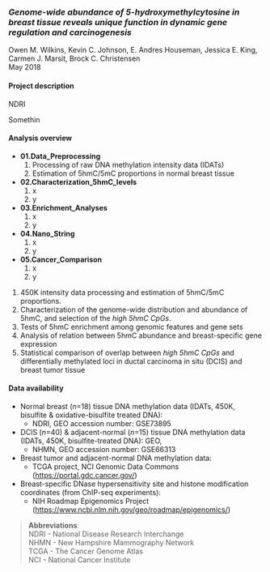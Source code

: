 ### *Genome-wide abundance of 5-hydroxymethylcytosine in breast tissue reveals unique function in dynamic gene regulation and carcinogenesis*

Owen M. Wilkins, Kevin C. Johnson, E. Andres Houseman, Jessica E. King, Carmen J. Marsit, Brock C. Christensen <br />
May 2018

#### Project description

NDRI

Somethin

#### Analysis overview

* **01.Data_Preprocessing**
    1. Processing of raw DNA methylation intensity data (IDATs)
    2. Estimation of 5hmC/5mC proportions in normal breast tissue
* **02.Characterization_5hmC_levels**
    1. x
    2. y
* **03.Enrichment_Analyses**
    1. x
    2. y
* **04.Nano_String**
    1. x
    2. y
* **05.Cancer_Comparison**
    1. x
    2. y

1. 450K intensity data processing and estimation of 5hmC/5mC proportions.
2. Characterization of the genome-wide distribution and abundance of 5hmC, and selection of the *high 5hmC CpGs*.
3. Tests of 5hmC enrichment among genomic features and gene sets
4. Analysis of relation between 5hmC abundance and breast-specific gene expression
5. Statistical comparison of overlap between *high 5hmC CpGs* and differentially methylated loci in ductal carcinoma in situ (DCIS) and breast tumor tissue

#### Data availability

* Normal breast (*n*=18) tissue DNA methylation data (IDATs, 450K, bisulfite & oxidative-bisulfite treated DNA): <br />
    - NDRI, GEO accession number: GSE73895
* DCIS (*n*=40) & adjacent-normal (*n*=15) tissue DNA methylation data (IDATs, 450K, bisulfite-treated DNA): GEO,
    - NHMN, GEO accession number: GSE66313 <br />
* Breast tumor and adjacent-normal DNA methylation data: <br />
    - TCGA project, NCI Genomic Data Commons (https://portal.gdc.cancer.gov/)
* Breast-specific DNase hypersensitivity site and histone modification coordinates (from ChIP-seq experiments): <br />
    - NIH Roadmap Epigenomics Project (https://www.ncbi.nlm.nih.gov/geo/roadmap/epigenomics/)

> **Abbreviations**:  <br />
> NDRI - National Disease Research Interchange <br />
> NHMN - New Hampshire Mammography Network <br />
> TCGA - The Cancer Genome Atlas <br />
> NCI - National Cancer Institute <br />
